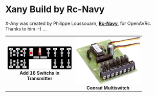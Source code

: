 # Xany Build by Rc-Navy

X-Any was created by Philippe Loussouarn, [**Rc-Navy**](http://p.loussouarn.free.fr/), for OpenAVRc.  
Thanks to him :-) ...


<table cellspacing=0>
  <tr>
    <td align=center width=200><a href="https://github.com/Ingwie/OpenAVRc_Hw/blob/V3/Xany_Builds_by_Users/Rc-Navy/Sw16_In_Transmitter/README_Sw16SwitchsInTransmitter.md"><img src="https://github.com/Ingwie/OpenAVRc_Hw/blob/V3/Xany_Builds_by_Users/Rc-Navy/Sw16_In_Transmitter/PlatineInters.png" border="0" name="submit" title="16 Switchs in Transmitter" alt="16 Switchs in Transmitter"/></a><br><b>Add 16 Switchs in Transmitter</b></td>
	<td align=center width=200><a href="https://github.com/Ingwie/OpenAVRc_Hw/blob/V3/Xany_Builds_by_Users/Rc-Navy/Conrad_7switchs/README_Conrad_7switchs.md"><img src="https://github.com/Ingwie/OpenAVRc_Hw/blob/V3/Xany_Builds_by_Users/Rc-Navy/Conrad_7switchs/conrad7.jpg" border="0" name="submit" title="Conrad Multiswitch" alt="Conrad Multiswitch"/></a><br><b>Conrad Multiswitch</b></td>
</table>



